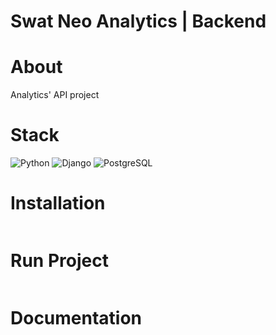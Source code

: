 # Swat Neo Analytics | Backend

# About
Analytics' API project

# Stack
![Python](https://img.shields.io/badge/_-Python-292e33?style=flat-square&logo=python&logoColor=fff)
![Django](https://img.shields.io/badge/_-Django-292e33?style=flat-square&logo=django&logoColor=fff)
![PostgreSQL](https://img.shields.io/badge/_-PostgreSQL-292e33?style=flat-square&logo=PostgreSQL&logoColor=fff)



# Installation
```bash

```

# Run Project
```bash

```

# Documentation
```bash

```